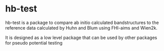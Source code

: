 # hb-test

hb-test is a package to compare ab initio calculated bandstructures to the reference data calculated by
Huhn and Blum using FHI-aims and Wien2k.

It is designed as a low level package that can be used by other packages for pseudo potential testing


